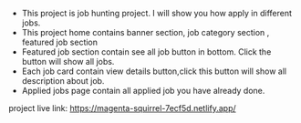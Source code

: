 - This project is job hunting project. I will show you how apply in different jobs.
- This project home contains banner section, job category section , featured job section
- Featured job section contain see all job button in bottom. Click the button will show all jobs.
- Each job card contain view details button,click this button will show all description about job.
- Applied jobs page contain all applied job you have already done.

project live link: https://magenta-squirrel-7ecf5d.netlify.app/
